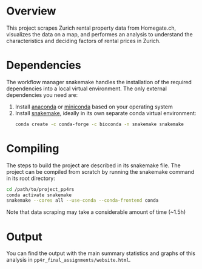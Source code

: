 # Overview
This project scrapes Zurich rental property data from Homegate.ch, visualizes the data on a map, and performes an analysis to understand the characteristics and deciding factors of rental prices in Zurich. 

# Dependencies
The workflow manager snakemake handles the installation of the required dependencies into a local virtual environment. The only external dependencies you need are:

1. Install [anaconda](https://docs.conda.io/projects/conda/en/latest/user-guide/install/index.html) or [miniconda](https://docs.conda.io/projects/miniconda/en/latest/miniconda-install.html) based on your operating system
2. Install [snakemake](https://snakemake.github.io/), ideally in its own separate conda virtual environment:
   ```bash
   conda create -c conda-forge -c bioconda -n snakemake snakemake
   ```

# Compiling
The steps to build the project are described in its snakemake file. The project can be compiled from scratch by running the snakemake command in its root directory:
```bash
cd /path/to/project_pp4rs
conda activate snakemake
snakemake --cores all --use-conda --conda-frontend conda
```
Note that data scraping may take a considerable amount of time (~1.5h)

# Output
You can find the output with the main summary statistics and graphs of this analysis in ```pp4r_final_assignments/website.html```.






